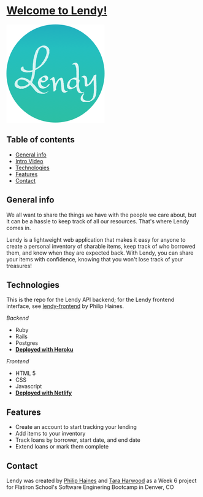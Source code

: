 # [Welcome to Lendy!](https://eager-poitras-0eb550.netlify.app/)

![Lendy logo on a blue gradient circle](/public/Logo.png)


## Table of contents
* [General info](#general-info)
* [Intro Video](#intro-video)
* [Technologies](#technologies)
* [Features](#features)
* [Contact](#contact)

## General info
We all want to share the things we have with the people we care about, but it can be a hassle to keep track of all our resources.  That's where Lendy comes in.  

Lendy is a lightweight web application that makes it easy for anyone to create a personal inventory of sharable items, keep track of who borrowed them, and know when they are expected back.  With Lendy, you can share your items with confidence, knowing that you won't lose track of your treasures! 

## Technologies
This is the repo for the Lendy API backend; for the Lendy frontend interface, see [lendy-frontend](https://github.com/philip-haines/lendy-frontend) by Philip Haines.

*Backend*
* Ruby
* Rails
* Postgres
* **[Deployed with Heroku](https://lendy-tracker.herokuapp.com/)**

*Frontend*
* HTML 5
* CSS
* Javascript
* **[Deployed with Netlify](https://eager-poitras-0eb550.netlify.app/)**

## Features
* Create an account to start tracking your lending
* Add items to your inventory
* Track loans by borrower, start date, and end date
* Extend loans or mark them complete

## Contact
Lendy was created by [Philip Haines](https://www.linkedin.com/in/philip-haines/) and [Tara Harwood](https://www.linkedin.com/in/taraharwood/) as a Week 6 project for Flatiron School's Software Enginering Bootcamp in Denver, CO 


